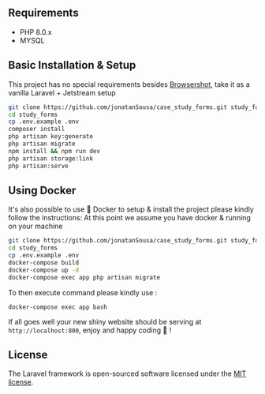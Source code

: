 
## Requirements
- PHP 8.0.x
- MYSQL

## Basic Installation & Setup

This project has no special requirements besides [Browsershot](https://github.com/spatie/browsershot), take it as a vanilla Laravel + Jetstream setup

```bash
git clone https://github.com/jonatanSousa/case_study_forms.git study_forms
cd study_forms
cp .env.example .env
composer install
php artisan key:generate
php artisan migrate
npm install && npm run dev
php artisan storage:link
php artisan:serve
```

## Using Docker

It's also possible to use 🐳 Docker to setup & install the project please kindly follow the instructions:
At this point we assume you have docker & running on your machine

```bash
git clone https://github.com/jonatanSousa/case_study_forms.git study_forms
cd study_forms
cp .env.example .env
docker-compose build
docker-compose up -d
docker-compose exec app php artisan migrate
```

To then execute command please kindly use :
```
docker-compose exec app bash
```

If all goes well your new shiny website should be serving at ``http://localhost:800``, enjoy and happy coding 🎉 !


## License

The Laravel framework is open-sourced software licensed under the [MIT license](https://opensource.org/licenses/MIT).

